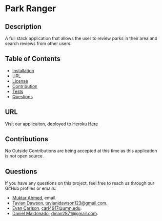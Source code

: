 # Park Ranger
  
## Description
A full stack application that allows the user to review parks in their area and search reviews from other users.

## Table of Contents
- [Installation](#installation)
- [URL](#usage)
- [License](#license)
- [Contribution](#contributing)
- [Tests](#tests)
- [Questions](#questions)


## URL
Visit our applicaiton, deployed to Heroku [Here](https://parkrating.herokuapp.com/)

## Contributions
No Outside Contributions are being accepted at this time as this application is not open source.

## Questions
If you have any questions on this project, feel free to reach us through our GitHub profiles or emails:
- [Muktar Ahmed](https://github.com/mukey6), email.
- [Tavian Dawson](https://github.com/TavianJD), tavianjdawson123@gmail.com.
- [Evan Carlson](https://github.com/epc318), carl4917@umn.edu.
- [Daniel Maldonado](https://github.com/DanielMald), dman2871@gmail.com.

